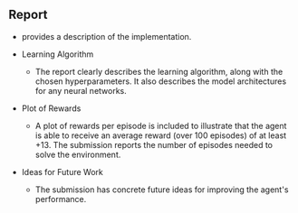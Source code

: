 
## Report

- provides a description of the implementation.

- Learning Algorithm
    - The report clearly describes the learning algorithm, along with the chosen hyperparameters. It also describes the model architectures for any neural networks.

- Plot of Rewards
    - A plot of rewards per episode is included to illustrate that the agent is able to receive an average reward (over 100 episodes) of at least +13. The submission reports the number of episodes needed to solve the environment.

- Ideas for Future Work
    - The submission has concrete future ideas for improving the agent's performance.
